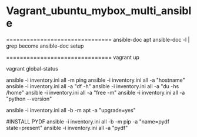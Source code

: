 # Vagrant_ubuntu_mybox_multi_ansible

===============================
ansible-doc apt
ansible-doc -l | grep become
ansible-doc setup

===============================
vagrant up

vagrant global-status

ansible -i inventory.ini all -m ping
ansible -i inventory.ini all -a "hostname"
ansible -i inventory.ini all -a "df -h"
ansible -i inventory.ini all -a "du -hs /home"
ansible -i inventory.ini all -a "free -m"
ansible -i inventory.ini all -a "python --version"

ansible -i inventory.ini all -b -m apt -a "upgrade=yes"


#INSTALL PYDF
ansible -i inventory.ini all -b -m pip -a "name=pydf state=present"
ansible -i inventory.ini all -a "pydf"
